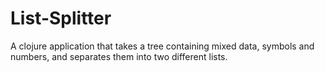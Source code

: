 # List-Splitter
A clojure application that takes a tree containing mixed data, symbols and numbers, and separates them into two different lists.
